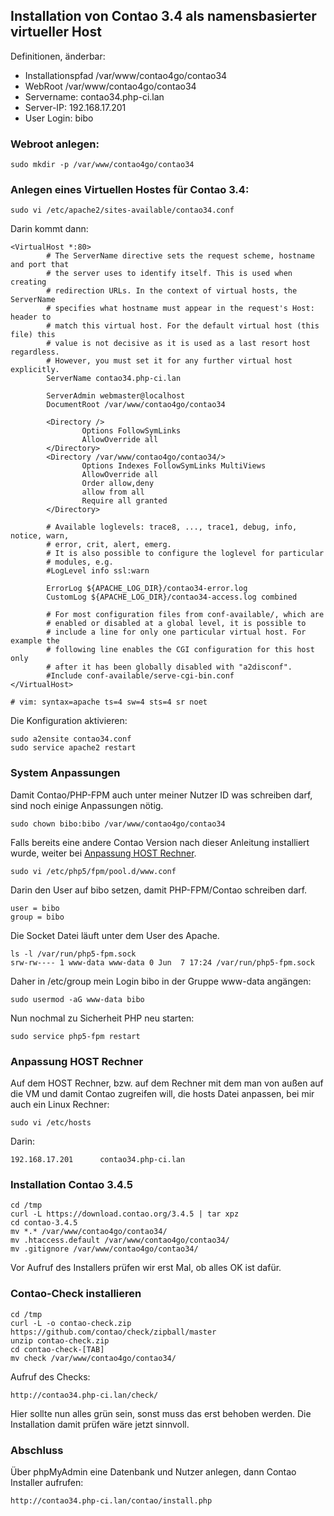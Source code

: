 ## Installation von Contao 3.4 als namensbasierter virtueller Host

Definitionen, änderbar:

- Installationspfad /var/www/contao4go/contao34
- WebRoot /var/www/contao4go/contao34
- Servername: contao34.php-ci.lan
- Server-IP: 192.168.17.201
- User Login: bibo

### Webroot anlegen: 

    sudo mkdir -p /var/www/contao4go/contao34

### Anlegen eines Virtuellen Hostes für Contao 3.4:

    sudo vi /etc/apache2/sites-available/contao34.conf 

Darin kommt dann:

```
<VirtualHost *:80>
        # The ServerName directive sets the request scheme, hostname and port that
        # the server uses to identify itself. This is used when creating
        # redirection URLs. In the context of virtual hosts, the ServerName
        # specifies what hostname must appear in the request's Host: header to
        # match this virtual host. For the default virtual host (this file) this
        # value is not decisive as it is used as a last resort host regardless.
        # However, you must set it for any further virtual host explicitly.
        ServerName contao34.php-ci.lan

        ServerAdmin webmaster@localhost
        DocumentRoot /var/www/contao4go/contao34

        <Directory />
                Options FollowSymLinks
                AllowOverride all
        </Directory>
        <Directory /var/www/contao4go/contao34/>
                Options Indexes FollowSymLinks MultiViews
                AllowOverride all
                Order allow,deny
                allow from all
                Require all granted
        </Directory>

        # Available loglevels: trace8, ..., trace1, debug, info, notice, warn,
        # error, crit, alert, emerg.
        # It is also possible to configure the loglevel for particular
        # modules, e.g.
        #LogLevel info ssl:warn

        ErrorLog ${APACHE_LOG_DIR}/contao34-error.log
        CustomLog ${APACHE_LOG_DIR}/contao34-access.log combined

        # For most configuration files from conf-available/, which are
        # enabled or disabled at a global level, it is possible to
        # include a line for only one particular virtual host. For example the
        # following line enables the CGI configuration for this host only
        # after it has been globally disabled with "a2disconf".
        #Include conf-available/serve-cgi-bin.conf
</VirtualHost>

# vim: syntax=apache ts=4 sw=4 sts=4 sr noet
```

Die Konfiguration aktivieren:

    sudo a2ensite contao34.conf
    sudo service apache2 restart

### System Anpassungen

Damit Contao/PHP-FPM auch unter meiner Nutzer ID was schreiben darf, sind noch einige Anpassungen nötig.

    sudo chown bibo:bibo /var/www/contao4go/contao34

Falls bereits eine andere Contao Version nach dieser Anleitung installiert wurde, weiter bei [Anpassung HOST Rechner](installation_contao34_vhost.md#anpassung-host-rechner).

    sudo vi /etc/php5/fpm/pool.d/www.conf

Darin den User auf bibo setzen, damit PHP-FPM/Contao schreiben darf.

    user = bibo
    group = bibo

Die Socket Datei läuft unter dem User des Apache.

    ls -l /var/run/php5-fpm.sock
    srw-rw---- 1 www-data www-data 0 Jun  7 17:24 /var/run/php5-fpm.sock

Daher in /etc/group mein Login bibo in der Gruppe www-data angängen:

    sudo usermod -aG www-data bibo

Nun nochmal zu Sicherheit PHP neu starten:

    sudo service php5-fpm restart

### Anpassung HOST Rechner

Auf dem HOST Rechner, bzw. auf dem Rechner mit dem man von außen auf die VM und damit Contao zugreifen will, die hosts Datei anpassen, bei mir auch ein Linux Rechner:

    sudo vi /etc/hosts

Darin:

    192.168.17.201      contao34.php-ci.lan

### Installation Contao 3.4.5 

```
cd /tmp
curl -L https://download.contao.org/3.4.5 | tar xpz
cd contao-3.4.5
mv *.* /var/www/contao4go/contao34/
mv .htaccess.default /var/www/contao4go/contao34/
mv .gitignore /var/www/contao4go/contao34/
```

Vor Aufruf des Installers prüfen wir erst Mal, ob alles OK ist dafür.

### Contao-Check installieren

```
cd /tmp
curl -L -o contao-check.zip https://github.com/contao/check/zipball/master
unzip contao-check.zip
cd contao-check-[TAB]
mv check /var/www/contao4go/contao34/
```

Aufruf des Checks:

    http://contao34.php-ci.lan/check/

Hier sollte nun alles grün sein, sonst muss das erst behoben werden.
Die Installation damit prüfen wäre jetzt sinnvoll.

### Abschluss

Über phpMyAdmin eine Datenbank und Nutzer anlegen, dann Contao Installer aufrufen:

    http://contao34.php-ci.lan/contao/install.php

